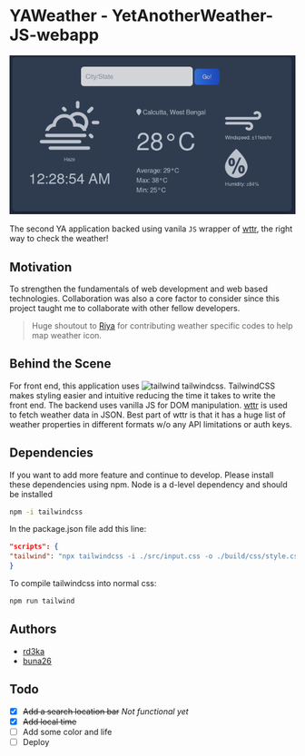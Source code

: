 # YAWeather - YetAnotherWeather-JS-webapp

<p align="center">
  <img src="./screenshots/ss_01.png">
</p>

The second YA application backed using vanila `JS` wrapper of [wttr](https://wttr.in), the right way to check the weather!

## Motivation
To strengthen the fundamentals of web development and web based technologies. Collaboration was also a core factor to consider since this project taught me to collaborate with other fellow developers.
>Huge shoutout to [Riya](https://www.github.com/buna26) for contributing weather specific codes to help map weather icon.

## Behind the Scene
For front end, this application uses  ![tailwind](screenshots/icons8-tailwindcss-16.png) tailwindcss. TailwindCSS makes styling easier and intuitive reducing the time it takes to write the front end. The backend uses vanilla JS for DOM manipulation. [wttr](https://wttr.in) is used to fetch weather data in JSON. Best part of wttr is that it has a huge list of weather properties in different formats w/o any API limitations or auth keys.

## Dependencies
If you want to add more feature and continue to develop. Please install these dependencies using npm. Node is a d-level dependency and should be installed 

```bash
npm -i tailwindcss 
```
In the package.json file add this line:
```json
"scripts": { 
"tailwind": "npx tailwindcss -i ./src/input.css -o ./build/css/style.css --watch"  
}
```
To compile tailwindcss into normal css:
```bash
npm run tailwind
```

## Authors
- [rd3ka](https://github.com/rd3ka)
- [buna26](https://github.com/buna26)


## Todo
- [x] ~~Add a search location bar~~ *Not functional yet*
- [x] ~~Add local time~~
- [ ] Add some color and life
- [ ] Deploy
